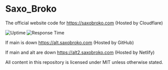 # Saxo_Broko
The official website code for https://saxobroko.com (Hosted by Cloudflare)

![Uptime](https://img.shields.io/endpoint?url=https://raw.githubusercontent.com/saxobroko/saxostatus/master/api/home/uptime.json)
![Response Time](https://img.shields.io/endpoint?url=https://raw.githubusercontent.com/saxobroko/saxostatus/master/api/home/response-time.json)

If main is down https://alt.saxobroko.com (Hosted by GitHub)

If main and alt are down https://alt2.saxobroko.com (Hosted by Netlify)




All content in this repository is licensed under MIT unless otherwise stated.
